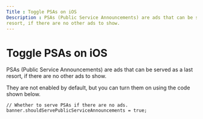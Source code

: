 ```yaml
---
Title : Toggle PSAs on iOS
Description : PSAs (Public Service Announcements) are ads that can be served as a last
resort, if there are no other ads to show.
---
```



# Toggle PSAs on iOS



PSAs (Public Service Announcements) are ads that can be served as a last
resort, if there are no other ads to show.

They are not enabled by default, but you can turn them on using the code
shown below.

``` pre
// Whether to serve PSAs if there are no ads.
banner.shouldServePublicServiceAnnouncements = true;
    
```




